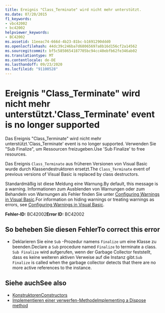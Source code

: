 ```yaml
---
title: Ereignis "Class_Terminate" wird nicht mehr unterstützt.
ms.date: 07/20/2015
f1_keywords:
- vbc42002
- bc42002
helpviewer_keywords:
- BC42002
ms.assetid: 11eeac74-666d-4b23-81bc-b1691290ddd0
ms.openlocfilehash: 44dc39c246ba7d68065697a8b16d156cf2a14562
ms.sourcegitcommit: bf5c5850654187705bc94cc40ebfb62fe346ab02
ms.translationtype: MT
ms.contentlocale: de-DE
ms.lasthandoff: 09/23/2020
ms.locfileid: "91100528"
---
```

# <a name="class_terminate-event-is-no-longer-supported"></a><span data-ttu-id="ae17f-102">Ereignis "Class_Terminate" wird nicht mehr unterstützt.</span><span class="sxs-lookup"><span data-stu-id="ae17f-102">'Class_Terminate' event is no longer supported</span></span>

<span data-ttu-id="ae17f-103">Das Ereignis "Class_Terminate" wird nicht mehr unterstützt.</span><span class="sxs-lookup"><span data-stu-id="ae17f-103">'Class_Terminate' event is no longer supported.</span></span> <span data-ttu-id="ae17f-104">Verwenden Sie "Sub Finalize", um Ressourcen freizugeben.</span><span class="sxs-lookup"><span data-stu-id="ae17f-104">Use 'Sub Finalize' to free resources.</span></span>  
  
 <span data-ttu-id="ae17f-105">Das Ereignis `Class_Terminate` aus früheren Versionen von Visual Basic wurde durch Klassendestruktoren ersetzt.</span><span class="sxs-lookup"><span data-stu-id="ae17f-105">The `Class_Terminate` event of previous versions of Visual Basic is replaced by class destructors.</span></span>  
  
 <span data-ttu-id="ae17f-106">Standardmäßig ist diese Meldung eine Warnung.</span><span class="sxs-lookup"><span data-stu-id="ae17f-106">By default, this message is a warning.</span></span> <span data-ttu-id="ae17f-107">Informationen zum Ausblenden von Warnungen oder zum Behandeln von Warnungen als Fehler finden Sie unter [Configuring Warnings in Visual Basic](/visualstudio/ide/configuring-warnings-in-visual-basic).</span><span class="sxs-lookup"><span data-stu-id="ae17f-107">For information on hiding warnings or treating warnings as errors, see [Configuring Warnings in Visual Basic](/visualstudio/ide/configuring-warnings-in-visual-basic).</span></span>  
  
 <span data-ttu-id="ae17f-108">**Fehler-ID:** BC42002</span><span class="sxs-lookup"><span data-stu-id="ae17f-108">**Error ID:** BC42002</span></span>  
  
## <a name="to-correct-this-error"></a><span data-ttu-id="ae17f-109">So beheben Sie diesen Fehler</span><span class="sxs-lookup"><span data-stu-id="ae17f-109">To correct this error</span></span>  
  
- <span data-ttu-id="ae17f-110">Deklarieren Sie eine `Sub` -Prozedur namens `Finalize` um eine Klasse zu beenden.</span><span class="sxs-lookup"><span data-stu-id="ae17f-110">Declare a `Sub` procedure named `Finalize` to terminate a class.</span></span> <span data-ttu-id="ae17f-111">`Sub Finalize` wird aufgerufen, wenn der Garbage Collector feststellt, dass es keine weiteren aktiven Verweise auf die Instanz gibt.</span><span class="sxs-lookup"><span data-stu-id="ae17f-111">`Sub Finalize` is called when the garbage collector detects that there are no more active references to the instance.</span></span>  
  
## <a name="see-also"></a><span data-ttu-id="ae17f-112">Siehe auch</span><span class="sxs-lookup"><span data-stu-id="ae17f-112">See also</span></span>

- [<span data-ttu-id="ae17f-113">Konstruktoren</span><span class="sxs-lookup"><span data-stu-id="ae17f-113">Constructors</span></span>](../programming-guide/concepts/object-oriented-programming.md#constructors)
- [<span data-ttu-id="ae17f-114">Implementieren einer verwerfen-Methode</span><span class="sxs-lookup"><span data-stu-id="ae17f-114">Implementing a Dispose method</span></span>](../../standard/garbage-collection/implementing-dispose.md)
